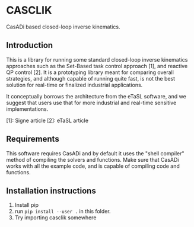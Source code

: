 # CASCLIK
CasADi based closed-loop inverse kinematics.

## Introduction
This is a library for running some standard closed-loop inverse kinematics approaches such as the Set-Based task control approach [1], and reactive QP control [2].
It is a prototyping library meant for comparing overall strategies, and although capable of running quite fast, is not the best solution for real-time or finalized industrial applications. 

It conceptually borrows the architecture from the eTaSL software, and we suggest that users use that for more industrial and real-time sensitive implementations.


[1]: Signe article
[2]: eTaSL article

## Requirements
This software requires CasADi and by default it uses the "shell compiler" method of compiling the solvers and functions. Make sure that CasADi works with all the example code, and is capable of compiling code and functions.

## Installation instructions
1. Install pip
2. run `pip install --user .` in this folder.
3. Try importing casclik somewhere
